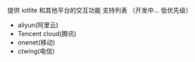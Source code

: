 提供 iotlite 和其他平台的交互功能 支持列表 （开发中... 低优先级）
- aliyun(阿里云)
- Tencent cloud(腾讯)
- onenet(移动)
- ctwing(电信)